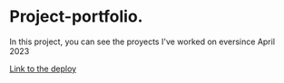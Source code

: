 # Project-portfolio.
In this project, you can see the proyects I've worked on eversince April 2023

[Link to the deploy](https://portfolio-natalia392-natalias-projects-3bb9569a.vercel.app/)
